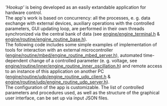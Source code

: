 *'Hookup'* is being developed as an easily extandable application for hardware control.<br />
The app's work is based on concurrency: all the processes, e. g. data exchange with external devices, auxiliary operations with the controlled parameters, GUI updating loop, are performed in their own threads synchronized via the central bank of data (see [engine/engine_terminal.h](https://github.com/chemwanderer/hookup/blob/main/engine/engine_terminal.h) & [engine/routine/engine_routine_base.h](https://github.com/chemwanderer/hookup/blob/main/engine/routine/engine_routine_base.h)).<br />
The following code includes some simple examples of implementation of tools for interaction with an external microcontroller ([engine/routine/mbed/engine_routine_mbed_server.h](https://github.com/chemwanderer/hookup/blob/main/engine/routine/mbed/engine_routine_mbed_server.h)), automated time-dependent change of a controlled parameter (e. g. voltage, see [engine/routine/inner/engine_routine_inner_oscillation.h](https://github.com/chemwanderer/hookup/blob/main/engine/routine/inner/engine_routine_inner_oscillation.h)) and remote access to an instance of this application on another PC ([engine/routine/udp/engine_routine_udp_client.h](https://github.com/chemwanderer/hookup/blob/main/engine/routine/udp/engine_routine_udp_client.h) & [engine/routine/udp/engine_routine_udp_server.h](https://github.com/chemwanderer/hookup/blob/main/engine/routine/udp/engine_routine_udp_server.h)).<br />
The configuration of the app is customizable. The list of controlled parameters and procedures used, as well as the structure of the graphical user interface, can be set up via input JSON files.<br />
